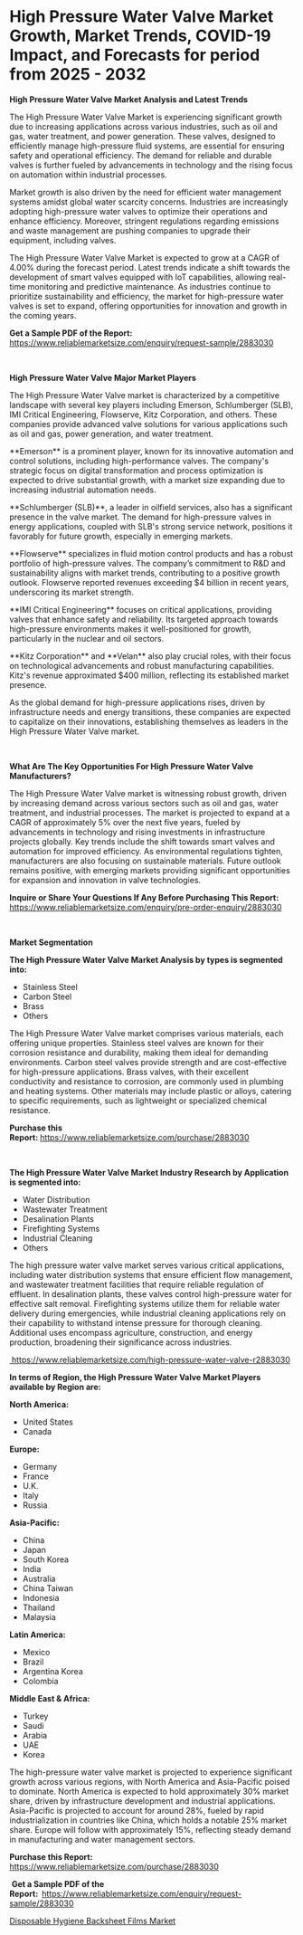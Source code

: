 <p><h1>High Pressure Water Valve Market Growth, Market Trends, COVID-19 Impact, and Forecasts for period from 2025 - 2032</h1></p><p><strong>High Pressure Water Valve Market Analysis and Latest Trends</strong></p>
<p><p>The High Pressure Water Valve Market is experiencing significant growth due to increasing applications across various industries, such as oil and gas, water treatment, and power generation. These valves, designed to efficiently manage high-pressure fluid systems, are essential for ensuring safety and operational efficiency. The demand for reliable and durable valves is further fueled by advancements in technology and the rising focus on automation within industrial processes.</p><p>Market growth is also driven by the need for efficient water management systems amidst global water scarcity concerns. Industries are increasingly adopting high-pressure water valves to optimize their operations and enhance efficiency. Moreover, stringent regulations regarding emissions and waste management are pushing companies to upgrade their equipment, including valves.</p><p>The High Pressure Water Valve Market is expected to grow at a CAGR of 4.00% during the forecast period. Latest trends indicate a shift towards the development of smart valves equipped with IoT capabilities, allowing real-time monitoring and predictive maintenance. As industries continue to prioritize sustainability and efficiency, the market for high-pressure water valves is set to expand, offering opportunities for innovation and growth in the coming years.</p></p>
<p><strong>Get a Sample PDF of the Report:&nbsp;</strong> <a href="https://www.reliablemarketsize.com/enquiry/request-sample/2883030?utm_campaign=2925&utm_medium=2&utm_source=Github&utm_content=ia&utm_term=13032025&utm_id=high-pressure-water-valve">https://www.reliablemarketsize.com/enquiry/request-sample/2883030</a></p>
<p>&nbsp;</p>
<p><strong>High Pressure Water Valve Major Market Players</strong></p>
<p><p>The High Pressure Water Valve market is characterized by a competitive landscape with several key players including Emerson, Schlumberger (SLB), IMI Critical Engineering, Flowserve, Kitz Corporation, and others. These companies provide advanced valve solutions for various applications such as oil and gas, power generation, and water treatment.</p><p>**Emerson** is a prominent player, known for its innovative automation and control solutions, including high-performance valves. The company's strategic focus on digital transformation and process optimization is expected to drive substantial growth, with a market size expanding due to increasing industrial automation needs. </p><p>**Schlumberger (SLB)**, a leader in oilfield services, also has a significant presence in the valve market. The demand for high-pressure valves in energy applications, coupled with SLB's strong service network, positions it favorably for future growth, especially in emerging markets.</p><p>**Flowserve** specializes in fluid motion control products and has a robust portfolio of high-pressure valves. The company’s commitment to R&D and sustainability aligns with market trends, contributing to a positive growth outlook. Flowserve reported revenues exceeding $4 billion in recent years, underscoring its market strength.</p><p>**IMI Critical Engineering** focuses on critical applications, providing valves that enhance safety and reliability. Its targeted approach towards high-pressure environments makes it well-positioned for growth, particularly in the nuclear and oil sectors.</p><p>**Kitz Corporation** and **Velan** also play crucial roles, with their focus on technological advancements and robust manufacturing capabilities. Kitz's revenue approximated $400 million, reflecting its established market presence.</p><p>As the global demand for high-pressure applications rises, driven by infrastructure needs and energy transitions, these companies are expected to capitalize on their innovations, establishing themselves as leaders in the High Pressure Water Valve market.</p></p>
<p>&nbsp;</p>
<p><strong>What Are The Key Opportunities For High Pressure Water Valve Manufacturers?</strong></p>
<p><p>The High Pressure Water Valve market is witnessing robust growth, driven by increasing demand across various sectors such as oil and gas, water treatment, and industrial processes. The market is projected to expand at a CAGR of approximately 5% over the next five years, fueled by advancements in technology and rising investments in infrastructure projects globally. Key trends include the shift towards smart valves and automation for improved efficiency. As environmental regulations tighten, manufacturers are also focusing on sustainable materials. Future outlook remains positive, with emerging markets providing significant opportunities for expansion and innovation in valve technologies.</p></p>
<p><strong>Inquire or Share Your Questions If Any Before Purchasing This Report:</strong> <a href="https://www.reliablemarketsize.com/enquiry/pre-order-enquiry/2883030?utm_campaign=2925&utm_medium=2&utm_source=Github&utm_content=ia&utm_term=13032025&utm_id=high-pressure-water-valve">https://www.reliablemarketsize.com/enquiry/pre-order-enquiry/2883030</a></p>
<p>&nbsp;</p>
<p><strong>Market Segmentation</strong></p>
<p><strong>The High Pressure Water Valve Market Analysis by types is segmented into:</strong></p>
<p><ul><li>Stainless Steel</li><li>Carbon Steel</li><li>Brass</li><li>Others</li></ul></p>
<p><p>The High Pressure Water Valve market comprises various materials, each offering unique properties. Stainless steel valves are known for their corrosion resistance and durability, making them ideal for demanding environments. Carbon steel valves provide strength and are cost-effective for high-pressure applications. Brass valves, with their excellent conductivity and resistance to corrosion, are commonly used in plumbing and heating systems. Other materials may include plastic or alloys, catering to specific requirements, such as lightweight or specialized chemical resistance.</p></p>
<p><strong>Purchase this Report:&nbsp;</strong><a href="https://www.reliablemarketsize.com/purchase/2883030?utm_campaign=2925&utm_medium=2&utm_source=Github&utm_content=ia&utm_term=13032025&utm_id=high-pressure-water-valve">https://www.reliablemarketsize.com/purchase/2883030</a></p>
<p>&nbsp;</p>
<p><strong>The High Pressure Water Valve Market Industry Research by Application is segmented into:</strong></p>
<p><ul><li>Water Distribution</li><li>Wastewater Treatment</li><li>Desalination Plants</li><li>Firefighting Systems</li><li>Industrial Cleaning</li><li>Others</li></ul></p>
<p><p>The high pressure water valve market serves various critical applications, including water distribution systems that ensure efficient flow management, and wastewater treatment facilities that require reliable regulation of effluent. In desalination plants, these valves control high-pressure water for effective salt removal. Firefighting systems utilize them for reliable water delivery during emergencies, while industrial cleaning applications rely on their capability to withstand intense pressure for thorough cleaning. Additional uses encompass agriculture, construction, and energy production, broadening their significance across industries.</p></p>
<p><a href="https://www.reliablemarketsize.com/high-pressure-water-valve-r2883030?utm_campaign=2925&utm_medium=2&utm_source=Github&utm_content=ia&utm_term=13032025&utm_id=high-pressure-water-valve">&nbsp;https://www.reliablemarketsize.com/high-pressure-water-valve-r2883030</a></p>
<p><strong>In terms of Region, the High Pressure Water Valve Market Players available by Region are:</strong></p>
<p>
    <p> <strong> North America: </strong>
        <ul>
            <li>United States</li>
            <li>Canada</li>
        </ul>
        </p> 
    <p> <strong> Europe: </strong>
        <ul>
            <li>Germany</li>
            <li>France</li>
            <li>U.K.</li>
            <li>Italy</li>
            <li>Russia</li>
        </ul>
        </p> 
    <p> <strong> Asia-Pacific: </strong>
        <ul>
            <li>China</li>
            <li>Japan</li>
            <li>South Korea</li>
            <li>India</li>
            <li>Australia</li>
            <li>China Taiwan</li>
            <li>Indonesia</li>
            <li>Thailand</li>
            <li>Malaysia</li>
        </ul>
        </p> 
    <p> <strong> Latin America: </strong>
        <ul>
            <li>Mexico</li>
            <li>Brazil</li>
            <li>Argentina Korea</li>
            <li>Colombia</li>
        </ul>
        </p> 
    <p> <strong> Middle East & Africa: </strong>
        <ul>
            <li>Turkey</li>
            <li>Saudi</li>
            <li>Arabia</li>
            <li>UAE</li>
            <li>Korea</li>
        </ul>
    </p>
    </p>
<p><p>The high-pressure water valve market is projected to experience significant growth across various regions, with North America and Asia-Pacific poised to dominate. North America is expected to hold approximately 30% market share, driven by infrastructure development and industrial applications. Asia-Pacific is projected to account for around 28%, fueled by rapid industrialization in countries like China, which holds a notable 25% market share. Europe will follow with approximately 15%, reflecting steady demand in manufacturing and water management sectors.</p></p>
<p><strong>Purchase this Report: </strong><a href="https://www.reliablemarketsize.com/purchase/2883030?utm_campaign=2925&utm_medium=2&utm_source=Github&utm_content=ia&utm_term=13032025&utm_id=high-pressure-water-valve">https://www.reliablemarketsize.com/purchase/2883030</a></p>
<p>&nbsp;<strong>Get a Sample PDF of the Report:&nbsp;&nbsp;</strong><a href="https://www.reliablemarketsize.com/enquiry/request-sample/2883030?utm_campaign=2925&utm_medium=2&utm_source=Github&utm_content=ia&utm_term=13032025&utm_id=high-pressure-water-valve">https://www.reliablemarketsize.com/enquiry/request-sample/2883030</a></p>
<p><strong></strong></p>
<p><p><a href="https://github.com/sadimsamid/Market-Research-Report-List-1/blob/main/disposable-hygiene-backsheet-films-market.md?utm_campaign=2925&utm_medium=2&utm_source=Github&utm_content=ia&utm_term=13032025&utm_id=high-pressure-water-valve">Disposable Hygiene Backsheet Films Market</a></p></p>
